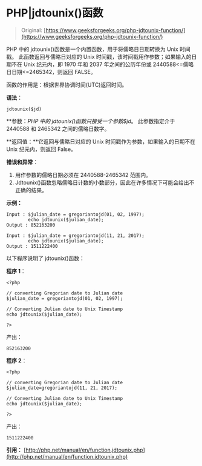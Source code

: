 # PHP|jdtounix()函数

> Original: [https://www.geeksforgeeks.org/php-jdtounix-function/](https://www.geeksforgeeks.org/php-jdtounix-function/)

PHP 中的 jdtounix()函数是一个内置函数，用于将儒略日日期转换为 Unix 时间戳。 此函数返回与儒略日对应的 Unix 时间戳，该时间戳用作参数；如果输入的日期不在 Unix 纪元内，即 1970 年和 2037 年之间的公历年份或 2440588<=儒略日日期<=2465342，则返回 FALSE。

函数的作用是：根据世界协调时间(UTC)返回时间。

**语法：**

```
jdtounix($jd)
```

**参数：**PHP 中的 jdtounix()函数只接受一个参数*$jd*。 此参数指定介于 2440588 和 2465342 之间的儒略日数字。

**返回值：**它返回与儒略日对应的 Unix 时间戳作为参数，如果输入的日期不在 Unix 纪元内，则返回 False。

**错误和异常**：

1.  用作参数的儒略日期必须在 2440588-2465342 范围内。
2.  Jdtounix()函数忽略儒略日计数的小数部分，因此在许多情况下可能会给出不正确的结果。

**示例：**

```
Input : $julian_date = gregoriantojd(01, 02, 1997);
        echo jdtounix($julian_date);
Output : 852163200

Input : $julian_date = gregoriantojd(11, 21, 2017);
        echo jdtounix($julian_date);
Output : 1511222400

```

以下程序说明了 jdtounix()函数：

**程序 1**：

```
<?php

// converting Gregorian date to Julian date
$julian_date = gregoriantojd(01, 02, 1997);

// Converting Julian date to Unix Timestamp
echo jdtounix($julian_date);

?>
```

产出：

```
852163200
```

**程序 2**：

```
<?php

// converting Gregorian date to Julian date
$julian_date=gregoriantojd(11, 21, 2017);

// Converting Julian date to Unix Timestamp
echo jdtounix($julian_date);

?>
```

产出：

```
1511222400
```

**引用：**
[http://php.net/manual/en/function.jdtounix.php](http://php.net/manual/en/function.jdtounix.php)